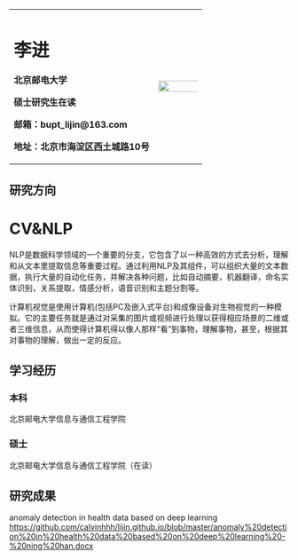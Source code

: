 <table border="0">
  <tr>
    <td width="75%">
      <h1>李进</h1>
      <p><b>北京邮电大学</b></p>
      <p><b>硕士研究生在读</b></p>
      <p><b>邮箱：bupt_lijin@163.com</b></p>
      <p><b>地址：北京市海淀区西土城路10号</b></p>
    </td>
    <td width="25%">
      <img src="/lijin.github.io/zhengjianzhao.jpg" width="180%">
    </td>
  </tr>
</table>

## 研究方向
# CV&NLP  
NLP是数据科学领域的一个重要的分支，它包含了以一种高效的方式去分析，理解和从文本里提取信息等重要过程。通过利用NLP及其组件，可以组织大量的文本数据，执行大量的自动化任务，并解决各种问题，比如自动摘要，机器翻译，命名实体识别，关系提取，情感分析，语音识别和主题分割等。  

计算机视觉是使用计算机(包括PC及嵌入式平台)和成像设备对生物视觉的一种模拟。它的主要任务就是通过对采集的图片或视频进行处理以获得相应场景的二维或者三维信息，从而使得计算机得以像人那样“看”到事物，理解事物，甚至，根据其对事物的理解，做出一定的反应。

## 学习经历
### 本科  
北京邮电大学信息与通信工程学院  
### 硕士
北京邮电大学信息与通信工程学院（在读）  

## 研究成果  
anomaly detection in health data based on deep learning  
<https://github.com/calvinhhh/lijin.github.io/blob/master/anomaly%20detection%20in%20health%20data%20based%20on%20deep%20learning%20-%20ning%20han.docx>
